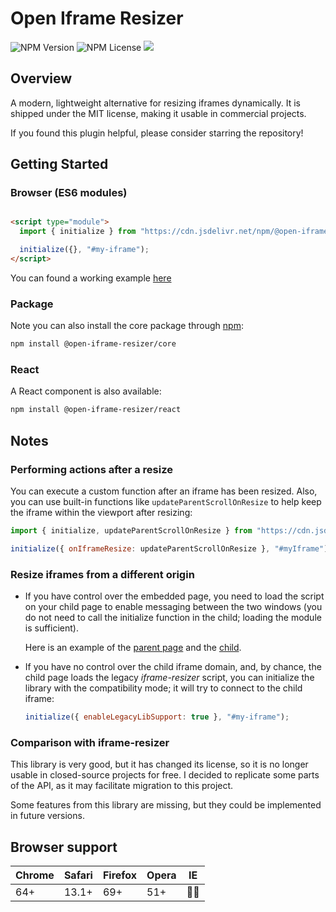 # Open Iframe Resizer

![NPM Version](https://img.shields.io/npm/v/%40open-iframe-resizer%2Fcore)
![NPM License](https://img.shields.io/npm/l/%40open-iframe-resizer%2Fcore)
[![](https://data.jsdelivr.com/v1/package/npm/@open-iframe-resizer/core/badge)](https://www.jsdelivr.com/package/npm/@open-iframe-resizer/core)

## Overview

A modern, lightweight alternative for resizing iframes dynamically. It is shipped under the MIT license, making it usable in commercial projects.

If you found this plugin helpful, please consider starring the repository!

## Getting Started

### Browser (ES6 modules)

```html

<script type="module">
  import { initialize } from "https://cdn.jsdelivr.net/npm/@open-iframe-resizer/core@latest/dist/index.min.js";

  initialize({}, "#my-iframe");
</script>
```

You can found a working example [here](https://codesandbox.io/p/sandbox/open-iframe-resize-browser-m655zt)

### Package

Note you can also install the core package through [npm](https://www.npmjs.com/package/@open-iframe-resizer/core):

```bash
npm install @open-iframe-resizer/core
```

### React

A React component is also available:

```bash
npm install @open-iframe-resizer/react
```

## Notes

### Performing actions after a resize

You can execute a custom function after an iframe has been resized. Also, you can use built-in functions
like `updateParentScrollOnResize` to help keep the iframe within the viewport after resizing:

```javascript
import { initialize, updateParentScrollOnResize } from "https://cdn.jsdelivr.net/npm/@open-iframe-resizer/core@latest/dist/index.min.js";

initialize({ onIframeResize: updateParentScrollOnResize }, "#myIframe");
```

### Resize iframes from a different origin

- If you have control over the embedded page, you need to load the script on your child page to enable messaging between the two windows (you do not need to call the initialize function in the child;
  loading the module is sufficient).

  Here is an example of the [parent page](https://codesandbox.io/p/sandbox/xj24pg) and the [child](https://codesandbox.io/p/sandbox/growing-iframe-msv4hr).


- If you have no control over the child iframe domain, and, by chance, the child page loads the legacy *iframe-resizer* script, you can initialize the library with the compatibility mode; it will try
  to connect to the child iframe:
  ```javascript
  initialize({ enableLegacyLibSupport: true }, "#my-iframe");
  ```

### Comparison with iframe-resizer

This library is very good, but it has changed its license, so it is no longer usable in closed-source projects for free.
I decided to replicate some parts of the API, as it may facilitate migration to this project.

Some features from this library are missing, but they could be implemented in future versions.

## Browser support

| Chrome | Safari | Firefox | Opera | IE    |
|--------|--------|---------|-------|-------|
| 64+    | 13.1+  | 69+     | 51+   | 🙅‍♂️ |
